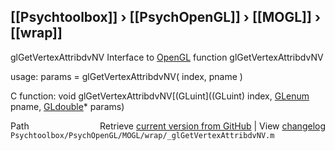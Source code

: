 ## [[Psychtoolbox]] &#8250; [[PsychOpenGL]] &#8250; [[MOGL]] &#8250; [[wrap]]

glGetVertexAttribdvNV  Interface to [OpenGL](OpenGL) function glGetVertexAttribdvNV  
  
usage:  params = glGetVertexAttribdvNV( index, pname )  
  
C function:  void glGetVertexAttribdvNV[(GLuint]((GLuint) index, [GLenum](GLenum) pname, [GLdouble](GLdouble)\* params)  




<div class="code_header" style="text-align:right;">
  <span style="float:left;">Path&nbsp;&nbsp;</span> <span class="counter">Retrieve <a href=
  "https://raw.github.com/Psychtoolbox-3/Psychtoolbox-3/beta/Psychtoolbox/PsychOpenGL/MOGL/wrap/_glGetVertexAttribdvNV.m">current version from GitHub</a> | View <a href=
  "https://github.com/Psychtoolbox-3/Psychtoolbox-3/commits/beta/Psychtoolbox/PsychOpenGL/MOGL/wrap/_glGetVertexAttribdvNV.m">changelog</a></span>
</div>
<div class="code">
  <code>Psychtoolbox/PsychOpenGL/MOGL/wrap/_glGetVertexAttribdvNV.m</code>
</div>

